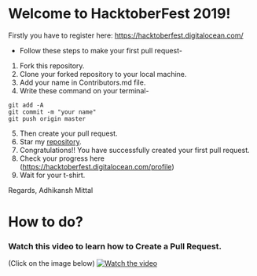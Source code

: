 # Welcome to HacktoberFest 2019!

Firstly you have to register here: https://hacktoberfest.digitalocean.com/

- Follow these steps to make your first pull request-

1. Fork this repository.
2. Clone your forked repository to your local machine.
3. Add your name in Contributors.md file.
4. Write these command on your terminal-

```
git add -A
git commit -m "your name"
git push origin master
```

5. Then create your pull request.
6. Star my [repository](https://github.com/HrithikMittal/Hacktoberfest2k19/).
7. Congratulations!! You have successfully created your first pull request.
8. Check your progress here (https://hacktoberfest.digitalocean.com/profile)
9. Wait for your t-shirt.

Regards, Adhikansh Mittal

# How to do?
### Watch this video to learn how to Create a Pull Request.
(Click on the image below)
[![Watch the video](https://github.com/HrithikMittal/Hacktoberfest2k19/blob/master/video.png)](https://youtu.be/4HlkuXblCfI)
